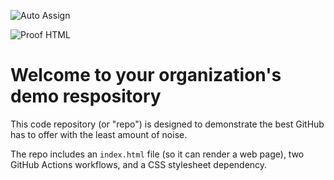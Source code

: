 ![Auto Assign](https://github.com/Cairo-Academy/demo-repository/actions/workflows/auto-assign.yml/badge.svg)

![Proof HTML](https://github.com/Cairo-Academy/demo-repository/actions/workflows/proof-html.yml/badge.svg)

# Welcome to your organization's demo respository
This code repository (or "repo") is designed to demonstrate the best GitHub has to offer with the least amount of noise.

The repo includes an `index.html` file (so it can render a web page), two GitHub Actions workflows, and a CSS stylesheet dependency.
